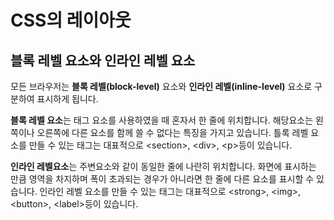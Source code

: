 CSS의 레이아웃
==============

블록 레벨 요소와 인라인 레벨 요소
---------------------------------

모든 브라우저는 **블록 레벨(block-level)** 요소와 **인라인 레벨(inline-level)** 요소로 구분하여 표시하게 됩니다.

**블록 레벨 요소**는 태그 요소를 사용하였을 때 혼자서 한 줄에 위치합니다. 해당요소는 왼쪽이나 오른쪽에 다른 요소를 함께 쓸 수 없다는 특징을 가지고 있습니다. 틀록 레벨 요소를 만들 수 있는 태그는 대표적으로 \<section>, \<div>, \<p>등이 있습니다.

**인라인 레벨요소**는 주변요소와 같이 동일한 줄에 나란히 위치합니다. 화면에 표시하는 만큼 영역을 차지하며 폭이 초과되는 경우가 아니라면 한 줄에 다른 요소를 표시할 수 있습니다. 인라인 레벨 요소를 만들 수 있는 태그는 대표적으로 \<strong>, \<img>, \<button>, \<label>등이 있습니다.
